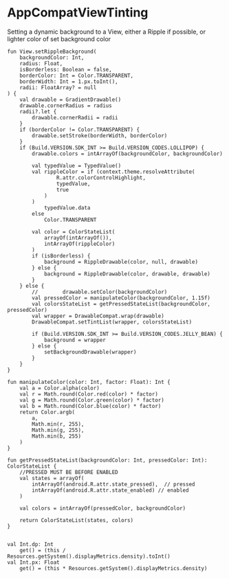 # AppCompatViewTinting
Setting a dynamic background to a View, either a Ripple if possible, or lighter color of set background color



    fun View.setRippleBackground(
        backgroundColor: Int,
        radius: Float,
        isBorderless: Boolean = false,
        borderColor: Int = Color.TRANSPARENT,
        borderWidth: Int = 1.px.toInt(),
        radii: FloatArray? = null
    ) {
        val drawable = GradientDrawable()
        drawable.cornerRadius = radius
        radii?.let {
            drawable.cornerRadii = radii
        }
        if (borderColor != Color.TRANSPARENT) {
            drawable.setStroke(borderWidth, borderColor)
        }
        if (Build.VERSION.SDK_INT >= Build.VERSION_CODES.LOLLIPOP) {
            drawable.colors = intArrayOf(backgroundColor, backgroundColor)

            val typedValue = TypedValue()
            val rippleColor = if (context.theme.resolveAttribute(
                    R.attr.colorControlHighlight,
                    typedValue,
                    true
                )
            )
                typedValue.data
            else
                Color.TRANSPARENT

            val color = ColorStateList(
                arrayOf(intArrayOf()),
                intArrayOf(rippleColor)
            )
            if (isBorderless) {
                background = RippleDrawable(color, null, drawable)
            } else {
                background = RippleDrawable(color, drawable, drawable)
            }
        } else {
            //        drawable.setColor(backgroundColor)
            val pressedColor = manipulateColor(backgroundColor, 1.15f)
            val colorsStateList = getPressedStateList(backgroundColor, pressedColor)
            val wrapper = DrawableCompat.wrap(drawable)
            DrawableCompat.setTintList(wrapper, colorsStateList)

            if (Build.VERSION.SDK_INT >= Build.VERSION_CODES.JELLY_BEAN) {
                background = wrapper
            } else {
                setBackgroundDrawable(wrapper)
            }
        }
    }

    fun manipulateColor(color: Int, factor: Float): Int {
        val a = Color.alpha(color)
        val r = Math.round(Color.red(color) * factor)
        val g = Math.round(Color.green(color) * factor)
        val b = Math.round(Color.blue(color) * factor)
        return Color.argb(
            a,
            Math.min(r, 255),
            Math.min(g, 255),
            Math.min(b, 255)
        )
    }

    fun getPressedStateList(backgroundColor: Int, pressedColor: Int): ColorStateList {
        //PRESSED MUST BE BEFORE ENABLED
        val states = arrayOf(
            intArrayOf(android.R.attr.state_pressed),  // pressed
            intArrayOf(android.R.attr.state_enabled) // enabled
        )

        val colors = intArrayOf(pressedColor, backgroundColor)

        return ColorStateList(states, colors)
    }


    val Int.dp: Int
        get() = (this / Resources.getSystem().displayMetrics.density).toInt()
    val Int.px: Float
        get() = (this * Resources.getSystem().displayMetrics.density)
